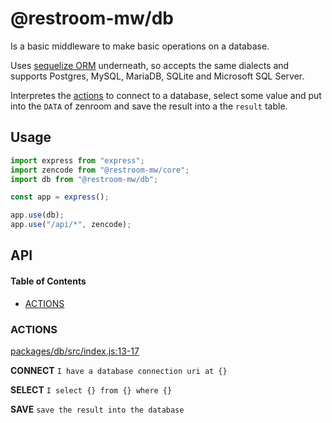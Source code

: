# @restroom-mw/db

Is a basic middleware to make basic operations on a database.

Uses [sequelize ORM](https://sequelize.org/) underneath, so accepts the same dialects and supports Postgres, MySQL, MariaDB, SQLite and Microsoft SQL Server.

Interpretes the [actions](#actions) to connect to a database, select some value and put into the `DATA` of zenroom and save the result into a the `result` table.

## Usage

```js
import express from "express";
import zencode from "@restroom-mw/core";
import db from "@restroom-mw/db";

const app = express();

app.use(db);
app.use("/api/*", zencode);
```

## API

<!-- Generated by documentation.js. Update this documentation by updating the source code. -->

#### Table of Contents

-   [ACTIONS](#actions)

### ACTIONS

[packages/db/src/index.js:13-17](https://github.com/dyne/restroom-mw/blob/9ddff6e708d8088a589c47eb6557d1b8764e1670/packages/db/src/index.js#L13-L17 "Source code on GitHub")

**CONNECT** `I have a database connection uri at {}`

**SELECT** `I select {} from {} where {}`

**SAVE** `save the result into the database`
